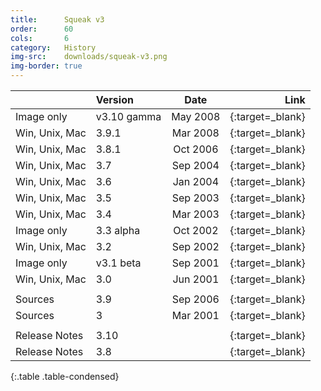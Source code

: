 ```yaml
---
title:      Squeak v3
order:      60
cols:       6
category:   History
img-src:    downloads/squeak-v3.png
img-border: true
---
```


|                   | Version     | Date     | Link                                                        |
| ----------------- |:----------- |:--------:| -----------------------------------------------------------:|
| Image only        | v3.10 gamma | May 2008 | [<i class="fa fa-download"></i>][310]{:target=_blank}       |
| Win, Unix, Mac    | 3.9.1       | Mar 2008 | [<i class="fa fa-external-link"></i>][39]{:target=_blank}   |
| Win, Unix, Mac    | 3.8.1       | Oct 2006 | [<i class="fa fa-external-link"></i>][38]{:target=_blank}   |
| Win, Unix, Mac    | 3.7         | Sep 2004 | [<i class="fa fa-external-link"></i>][37]{:target=_blank}   |
| Win, Unix, Mac    | 3.6         | Jan 2004 | [<i class="fa fa-external-link"></i>][36]{:target=_blank}   |
| Win, Unix, Mac    | 3.5         | Sep 2003 | [<i class="fa fa-external-link"></i>][35]{:target=_blank}   |
| Win, Unix, Mac    | 3.4         | Mar 2003 | [<i class="fa fa-external-link"></i>][34]{:target=_blank}   |
| Image only        | 3.3 alpha   | Oct 2002 | [<i class="fa fa-download"></i>][33]{:target=_blank}        |
| Win, Unix, Mac    | 3.2         | Sep 2002 | [<i class="fa fa-external-link"></i>][32]{:target=_blank}   |
| Image only        | v3.1 beta   | Sep 2001 | [<i class="fa fa-download"></i>][31]{:target=_blank}        |
| Win, Unix, Mac    | 3.0         | Jun 2001 | [<i class="fa fa-external-link"></i>][30]{:target=_blank}   |
|                   |             |          |                                                             |
| Sources           | 3.9         | Sep 2006 | [<i class="fa fa-download"></i>][39s]{:target=_blank}       |
| Sources           | 3           | Mar 2001 | [<i class="fa fa-download"></i>][3s]{:target=_blank}        |
|                   |             |          |                                                             |
| Release Notes     | 3.10        |          | [<i class="fa fa-external-link"></i>][310r]{:target=_blank} |
| Release Notes     | 3.8         |          | [<i class="fa fa-external-link"></i>][38r]{:target=_blank}  |
{:.table .table-condensed}

[310]: http://files.squeak.org/3.10gamma/Squeak3.10.gamma.7159.zip
[39]: http://files.squeak.org/3.9/
[38]: http://files.squeak.org/3.8/
[37]: http://files.squeak.org/3.7/
[36]: http://files.squeak.org/3.6/
[35]: http://files.squeak.org/3.5/
[34]: http://files.squeak.org/3.4/
[33]: http://files.squeak.org/3.3alpha/Squeak3.3a-4981.zip
[32]: http://files.squeak.org/3.2/
[31]: http://files.squeak.org/3.1beta/Squeak-3.1b.zip
[30]: http://files.squeak.org/3.0/
[39s]: http://files.squeak.org/sources_files/SqueakV39.sources.gz
[3s]: http://files.squeak.org/sources_files/SqueakV3.sources.gz
[310r]: http://wiki.squeak.org/squeak/5919
[38r]: http://wiki.squeak.org/squeak/3832
